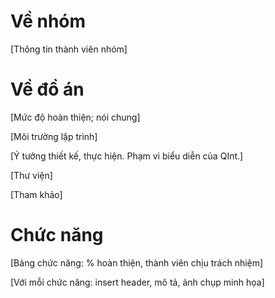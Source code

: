 # Về nhóm

[Thông tin thành viên nhóm]



# Về đồ án

[Mức độ hoàn thiện; nói chung]

[Môi trường lập trình]

[Ý tưởng thiết kế, thực hiện. Phạm vi biểu diễn của QInt.]

[Thư viện]

[Tham khảo]



# Chức năng

[Bảng chức năng: % hoàn thiện, thành viên chịu trách nhiệm]

[Với mỗi chức năng: insert header, mô tả, ảnh chụp minh họa]

